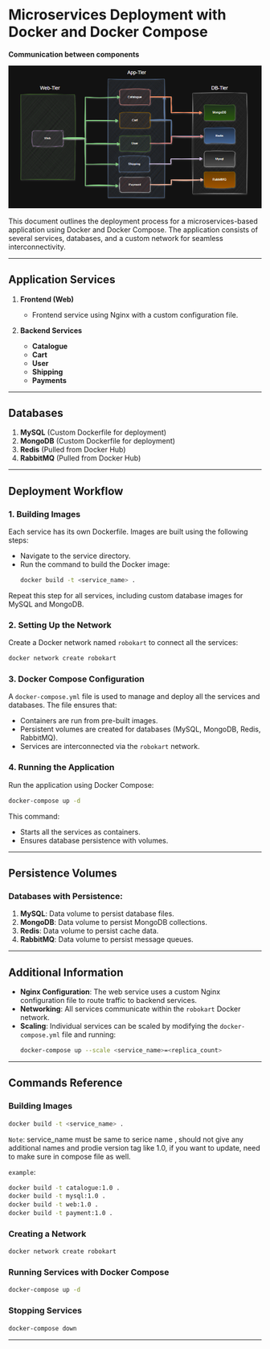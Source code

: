 # Microservices Deployment with Docker and Docker Compose

**Communication between components**

<img src="./00-Images/Architecture-flow.png" alt="Getting started" />

This document outlines the deployment process for a microservices-based application using Docker and Docker Compose. The application consists of several services, databases, and a custom network for seamless interconnectivity.

---

## Application Services
1. **Frontend (Web)**
   - Frontend service using Nginx with a custom configuration file.

2. **Backend Services**
   - **Catalogue**
   - **Cart**
   - **User**
   - **Shipping**
   - **Payments**

---

## Databases
1. **MySQL** (Custom Dockerfile for deployment)
2. **MongoDB** (Custom Dockerfile for deployment)
3. **Redis** (Pulled from Docker Hub)
4. **RabbitMQ** (Pulled from Docker Hub)

---

## Deployment Workflow
### 1. Building Images
Each service has its own Dockerfile. Images are built using the following steps:
- Navigate to the service directory.
- Run the command to build the Docker image:
  ```bash
  docker build -t <service_name> .
  ```

Repeat this step for all services, including custom database images for MySQL and MongoDB.

### 2. Setting Up the Network
Create a Docker network named `robokart` to connect all the services:
```bash
docker network create robokart
```

### 3. Docker Compose Configuration
A `docker-compose.yml` file is used to manage and deploy all the services and databases. The file ensures that:
- Containers are run from pre-built images.
- Persistent volumes are created for databases (MySQL, MongoDB, Redis, RabbitMQ).
- Services are interconnected via the `robokart` network.

### 4. Running the Application
Run the application using Docker Compose:
```bash
docker-compose up -d
```

This command:
- Starts all the services as containers.
- Ensures database persistence with volumes.

---

## Persistence Volumes
### Databases with Persistence:
1. **MySQL**: Data volume to persist database files.
2. **MongoDB**: Data volume to persist MongoDB collections.
3. **Redis**: Data volume to persist cache data.
4. **RabbitMQ**: Data volume to persist message queues.

---

## Additional Information
- **Nginx Configuration**: The web service uses a custom Nginx configuration file to route traffic to backend services.
- **Networking**: All services communicate within the `robokart` Docker network.
- **Scaling**: Individual services can be scaled by modifying the `docker-compose.yml` file and running:
  ```bash
  docker-compose up --scale <service_name>=<replica_count>
  ```

---

## Commands Reference
### Building Images
```bash
docker build -t <service_name> .
```
``Note``: service_name must be same to serice name , should not give any additional names and prodie version tag like 1.0, if you want to update, need to make sure in compose file as well.

```example```: 
```bash
docker build -t catalogue:1.0 .
docker build -t mysql:1.0 .
docker build -t web:1.0 .
docker build -t payment:1.0 .
```

### Creating a Network
```bash
docker network create robokart
```

### Running Services with Docker Compose
```bash
docker-compose up -d
```

### Stopping Services
```bash
docker-compose down
```

---



